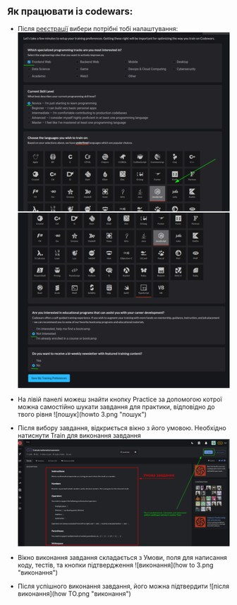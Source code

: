  ## Як працювати із codewars:

 - Після [реєстрації](https://www.codewars.com/users/sign_in) вибери потрібні тобі налаштування:
   ![налаштування](howTo.png "налаштування")
   ![налаштування](howTo2.png "налаштування")

 - На лівій панелі можеш знайти кнопку Practice за допомогою котрої можна самостійно шукати завдання для практики, відповідно до твого рівня
 ![пошук](howto 3.png "пошук")

 - Після вибору завдання, відкриється вікно з його умовою. Необхідно натиснути Train для виконання завдання
 ![Як виконувати завдання](HowToCodeWars.png "Як виконувати завдання")

 - Вікно виконання завдання складається з Умови, поля для написання коду, тестів, та кнопки підтвердження
 ![виконання](how to 3.png "виконання")

 - Після успішного виконання завдання, його можна підтвердити
 ![після виконання](how TO.png "виконання")
   

